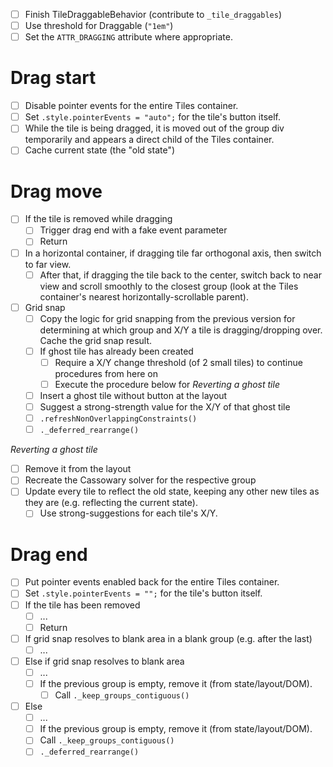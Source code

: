 - [ ] Finish TileDraggableBehavior (contribute to `_tile_draggables`)
- [ ] Use threshold for Draggable (`"1em"`)
- [ ] Set the `ATTR_DRAGGING` attribute where appropriate.

# Drag start

- [ ] Disable pointer events for the entire Tiles container.
- [ ] Set `.style.pointerEvents = "auto";` for the tile's button itself.
- [ ] While the tile is being dragged, it is moved out of the group div temporarily and appears a direct child of the Tiles container.
- [ ] Cache current state (the "old state")

# Drag move

- [ ] If the tile is removed while dragging
  - [ ] Trigger drag end with a fake event parameter
  - [ ] Return
- [ ] In a horizontal container, if dragging tile far orthogonal axis, then switch to far view.
  - [ ] After that, if dragging the tile back to the center, switch back to near view and scroll smoothly to the closest group (look at the Tiles container's nearest horizontally-scrollable parent).
- [ ] Grid snap
  - [ ] Copy the logic for grid snapping from the previous version for determining at which group and X/Y a tile is dragging/dropping over. Cache the grid snap result.
  - [ ] If ghost tile has already been created
    - [ ] Require a X/Y change threshold (of 2 small tiles) to continue procedures from here on
    - [ ] Execute the procedure below for *Reverting a ghost tile*
  - [ ] Insert a ghost tile without button at the layout
  - [ ] Suggest a strong-strength value for the X/Y of that ghost tile
  - [ ] `.refreshNonOverlappingConstraints()`
  - [ ] `._deferred_rearrange()`

*Reverting a ghost tile*

- [ ] Remove it from the layout
- [ ] Recreate the Cassowary solver for the respective group
- [ ] Update every tile to reflect the old state, keeping any other new tiles as they are (e.g. reflecting the current state).
  - [ ] Use strong-suggestions for each tile's X/Y.

# Drag end

- [ ] Put pointer events enabled back for the entire Tiles container.
- [ ] Set `.style.pointerEvents = "";` for the tile's button itself.
- [ ] If the tile has been removed
  - [ ] ...
  - [ ] Return
- [ ] If grid snap resolves to blank area in a blank group (e.g. after the last)
  - [ ] ...
- [ ] Else if grid snap resolves to blank area
  - [ ] ...
  - [ ] If the previous group is empty, remove it (from state/layout/DOM).
    - [ ] Call `._keep_groups_contiguous()`
- [ ] Else
  - [ ] ...
  - [ ] If the previous group is empty, remove it (from state/layout/DOM).
  - [ ] Call `._keep_groups_contiguous()`
  - [ ] `._deferred_rearrange()`